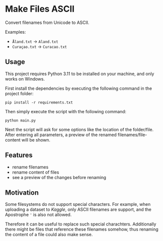 # Make Files ASCII

Convert filenames from Unicode to ASCII.

Examples: 
- `Åland.txt` → `Aland.txt`
- `Curaçao.txt` → `Curacao.txt`

## Usage

This project requires Python 3.11 to be installed on your machine, and only works on Windows.

First install the dependencies by executing the following command in the project folder:

```console
pip install -r requirements.txt
```

Then simply execute the script with the following command:

```console
python main.py
```

Next the script will ask for some options like the location of the folder/file. 
After entering all parameters, a preview of the renamed filenames/file-content will be shown.

## Features

- rename filenames
- rename content of files
- see a preview of the changes before renaming

## Motivation 

Some filesystems do not support special characters. 
For example, when uploading a dataset to *Kaggle*, only ASCII filenames are support, and the Apostrophe `'` is also not allowed. 

Therefore it can be useful to replace such special charachters. 
Additionally there might be files that reference these filenames somehow, thus renaming the content of a file could also make sense.
